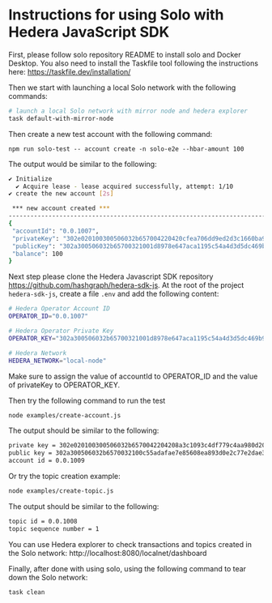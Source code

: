 # Instructions for using Solo with Hedera JavaScript SDK
First, please follow solo repository README to install solo and Docker Desktop.
You also need to install the Taskfile tool following the instructions here:
https://taskfile.dev/installation/

Then we start with launching a local Solo network with the following commands:

```bash
# launch a local Solo network with mirror node and hedera explorer
task default-with-mirror-node
```
Then create a new test account with the following command:
```
npm run solo-test -- account create -n solo-e2e --hbar-amount 100
```
The output would be similar to the following:

```bash
✔ Initialize
  ✔ Acquire lease - lease acquired successfully, attempt: 1/10
✔ create the new account [2s]

 *** new account created ***
-------------------------------------------------------------------------------
{
 "accountId": "0.0.1007",
 "privateKey": "302e020100300506032b657004220420cfea706dd9ed2d3c1660ba98acf4fdb74d247cce289ef6ef47486e055e0b9508",
 "publicKey": "302a300506032b65700321001d8978e647aca1195c54a4d3d5dc469b95666de14e9b6edde8ed337917b96013",
 "balance": 100
}
```

Next step please clone the Hedera Javascript SDK repository https://github.com/hashgraph/hedera-sdk-js.
At the root of the project `hedera-sdk-js`,  create a file `.env` and add the following content:

```bash
# Hedera Operator Account ID
OPERATOR_ID="0.0.1007"

# Hedera Operator Private Key
OPERATOR_KEY="302a300506032b65700321001d8978e647aca1195c54a4d3d5dc469b95666de14e9b6edde8ed337917b96013"

# Hedera Network
HEDERA_NETWORK="local-node"
```
Make sure to assign the value of accountId to OPERATOR_ID and the value of privateKey to OPERATOR_KEY.

Then try the following command to run the test

```bash
node examples/create-account.js 
```

The output should be similar to the following:

```bash
private key = 302e020100300506032b6570042204208a3c1093c4df779c4aa980d20731899e0b509c7a55733beac41857a9dd3f1193
public key = 302a300506032b6570032100c55adafae7e85608ea893d0e2c77e2dae3df90ba8ee7af2f16a023ba2258c143
account id = 0.0.1009
```

Or try the topic creation example:
```bash
node examples/create-topic.js
```
The output should be similar to the following:

```bash
topic id = 0.0.1008
topic sequence number = 1


```

You can use Hedera explorer to check transactions and topics created in the Solo network:
http://localhost:8080/localnet/dashboard

Finally, after done with using solo, using the following command to tear down the Solo network:

```bash
task clean
```

